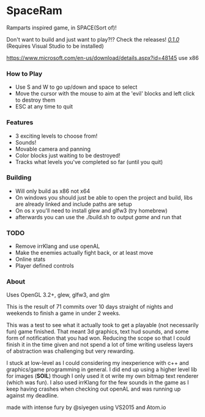 SpaceRam
========

Ramparts inspired game, in SPACE(Sort of)!

Don't want to build and just want to play?!? Check the releases!
*[0.1.0](https://github.com/siyegen/space_ram/releases/tag/0.1.0)* (Requires Visual Studio to be installed)

 https://www.microsoft.com/en-us/download/details.aspx?id=48145 use x86

### How to Play
- Use S and W to go up/down and space to select
- Move the cursor with the mouse to aim at the 'evil' blocks and left click to destroy them
- ESC at any time to quit

### Features
- 3 exciting levels to choose from!
- Sounds!
- Movable camera and panning
- Color blocks just waiting to be destroyed!
- Tracks what levels you've completed so far (until you quit)

### Building
- Will only build as x86 not x64
- On windows you should just be able to open the project and build, libs are already linked and include paths are setup
- On os x you'll need to install glew and glfw3 (try homebrew)
- afterwards you can use the ./build.sh to output *game* and run that

### TODO
- Remove irrKlang and use openAL
- Make the enemies actually fight back, or at least move
- Online stats
- Player defined controls

### About
Uses OpenGL 3.2+, glew, glfw3, and glm

This is the result of 71 commits over 10 days straight of nights and weekends to finish a game in under 2 weeks.

This was a test to see what it actually took to get a playable (not necessarily fun) game finished. That meant 3d graphics, text hud sounds, and some form of notification that you had won. Reducing the scope so that I could finish it in the time given and not spend a lot of time writing useless layers of abstraction was challenging but very rewarding.

I stuck at low-level as I could considering my inexperience with c++ and graphics/game programming in general. I did end up using a higher level lib for images (**SOIL**) though I only used it ot write my own bitmap text renderer (which was fun). I also used irrKlang for the few sounds in the game as I keep having crashes when checking out openAL and was running up against my deadline.  

made with intense fury by @siyegen using VS2015 and Atom.io

